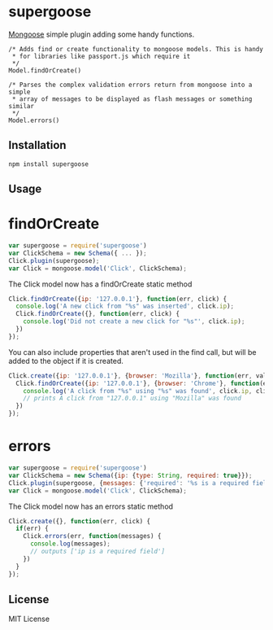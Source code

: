 supergoose
==================

[Mongoose](https://github.com/LearnBoost/mongoose) simple plugin adding some 
handy functions. 

```javasript
/* Adds find or create functionality to mongoose models. This is handy
 * for libraries like passport.js which require it
 */
Model.findOrCreate()

/* Parses the complex validation errors return from mongoose into a simple
 * array of messages to be displayed as flash messages or something similar
 */
Model.errors()
```

Installation
------------

`npm install supergoose`

Usage
-----

# findOrCreate

```javascript
var supergoose = require('supergoose')
var ClickSchema = new Schema({ ... });
Click.plugin(supergoose);
var Click = mongoose.model('Click', ClickSchema);
```

The Click model now has a findOrCreate static method

```javascript
Click.findOrCreate({ip: '127.0.0.1'}, function(err, click) {
  console.log('A new click from "%s" was inserted', click.ip);
  Click.findOrCreate({}, function(err, click) {
    console.log('Did not create a new click for "%s"', click.ip);
  })
});
```

You can also include properties that aren't used in the 
find call, but will be added to the object if it is created.

```javascript
Click.create({ip: '127.0.0.1'}, {browser: 'Mozilla'}, function(err, val) {
  Click.findOrCreate({ip: '127.0.0.1'}, {browser: 'Chrome'}, function(err, click) {
    console.log('A click from "%s" using "%s" was found', click.ip, click.browser);
    // prints A click from "127.0.0.1" using "Mozilla" was found
  })
});
```

# errors
```javascript
var supergoose = require('supergoose')
var ClickSchema = new Schema({ip: {type: String, required: true}});
Click.plugin(supergoose, {messages: {'required': '%s is a required field'}});
var Click = mongoose.model('Click', ClickSchema);
```

The Click model now has an errors static method

```javascript
Click.create({}, function(err, click) {
  if(err) {
    Click.errors(err, function(messages) {
      console.log(messages);
      // outputs ['ip is a required field']
    }) 
  }
});
```
      
License
-------

MIT License
